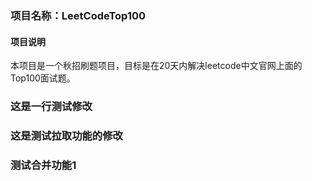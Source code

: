 ﻿### 项目名称：LeetCodeTop100
#### 项目说明
本项目是一个秋招刷题项目，目标是在20天内解决leetcode中文官网上面的Top100面试题。
### 这是一行测试修改
### 这是测试拉取功能的修改
### 测试合并功能1